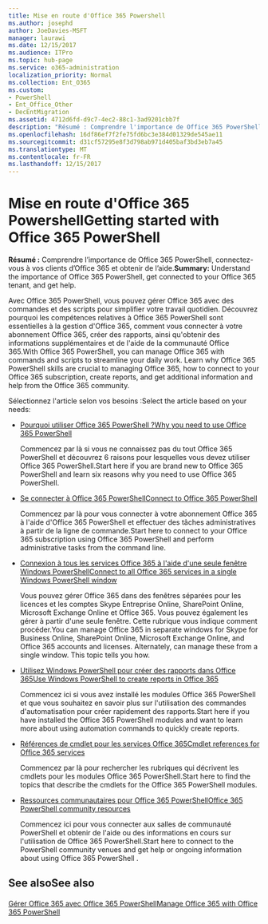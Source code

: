 ```yaml
---
title: Mise en route d'Office 365 Powershell
ms.author: josephd
author: JoeDavies-MSFT
manager: laurawi
ms.date: 12/15/2017
ms.audience: ITPro
ms.topic: hub-page
ms.service: o365-administration
localization_priority: Normal
ms.collection: Ent_O365
ms.custom:
- PowerShell
- Ent_Office_Other
- DecEntMigration
ms.assetid: 4712d6fd-d9c7-4ec2-88c1-3ad9201cbb7f
description: "Résumé : Comprendre l'importance de Office 365 PowerShell, vous connecter à votre client Office 365 et obtenir de l'aide."
ms.openlocfilehash: 16df86ef7f2fe75fd6bc3e384d01329de545ae11
ms.sourcegitcommit: d31cf57295e8f3d798ab971d405baf3bd3eb7a45
ms.translationtype: MT
ms.contentlocale: fr-FR
ms.lasthandoff: 12/15/2017
---
```

# <a name="getting-started-with-office-365-powershell"></a><span data-ttu-id="31d3b-103">Mise en route d'Office 365 Powershell</span><span class="sxs-lookup"><span data-stu-id="31d3b-103">Getting started with Office 365 PowerShell</span></span>

 <span data-ttu-id="31d3b-104">**Résumé :** Comprendre l’importance de Office 365 PowerShell, connectez-vous à vos clients d’Office 365 et obtenir de l’aide.</span><span class="sxs-lookup"><span data-stu-id="31d3b-104">**Summary:** Understand the importance of Office 365 PowerShell, get connected to your Office 365 tenant, and get help.</span></span>
  
<span data-ttu-id="31d3b-p101">Avec Office 365 PowerShell, vous pouvez gérer Office 365 avec des commandes et des scripts pour simplifier votre travail quotidien. Découvrez pourquoi les compétences relatives à Office 365 PowerShell sont essentielles à la gestion d'Office 365, comment vous connecter à votre abonnement Office 365, créer des rapports, ainsi qu'obtenir des informations supplémentaires et de l'aide de la communauté Office 365.</span><span class="sxs-lookup"><span data-stu-id="31d3b-p101">With Office 365 PowerShell, you can manage Office 365 with commands and scripts to streamline your daily work. Learn why Office 365 PowerShell skills are crucial to managing Office 365, how to connect to your Office 365 subscription, create reports, and get additional information and help from the Office 365 community.</span></span>
  
<span data-ttu-id="31d3b-107">Sélectionnez l'article selon vos besoins :</span><span class="sxs-lookup"><span data-stu-id="31d3b-107">Select the article based on your needs:</span></span>
  
- [<span data-ttu-id="31d3b-108">Pourquoi utiliser Office 365 PowerShell ?</span><span class="sxs-lookup"><span data-stu-id="31d3b-108">Why you need to use Office 365 PowerShell</span></span>](why-you-need-to-use-office-365-powershell.md)
    
    <span data-ttu-id="31d3b-109">Commencez par là si vous ne connaissez pas du tout Office 365 PowerShell et découvrez 6 raisons pour lesquelles vous devez utiliser Office 365 PowerShell.</span><span class="sxs-lookup"><span data-stu-id="31d3b-109">Start here if you are brand new to Office 365 PowerShell and learn six reasons why you need to use Office 365 PowerShell.</span></span> 
    
- [<span data-ttu-id="31d3b-110">Se connecter à Office 365 PowerShell</span><span class="sxs-lookup"><span data-stu-id="31d3b-110">Connect to Office 365 PowerShell</span></span>](connect-to-office-365-powershell.md)
    
    <span data-ttu-id="31d3b-111">Commencez par là pour vous connecter à votre abonnement Office 365 à l'aide d'Office 365 PowerShell et effectuer des tâches administratives à partir de la ligne de commande.</span><span class="sxs-lookup"><span data-stu-id="31d3b-111">Start here to connect to your Office 365 subscription using Office 365 PowerShell and perform administrative tasks from the command line.</span></span>
    
- [<span data-ttu-id="31d3b-112">Connexion à tous les services Office 365 à l'aide d'une seule fenêtre Windows PowerShell</span><span class="sxs-lookup"><span data-stu-id="31d3b-112">Connect to all Office 365 services in a single Windows PowerShell window</span></span>](connect-to-all-office-365-services-in-a-single-windows-powershell-window.md)
    
    <span data-ttu-id="31d3b-p102">Vous pouvez gérer Office 365 dans des fenêtres séparées pour les licences et les comptes Skype Entreprise Online, SharePoint Online, Microsoft Exchange Online et Office 365. Vous pouvez également les gérer à partir d'une seule fenêtre. Cette rubrique vous indique comment procéder.</span><span class="sxs-lookup"><span data-stu-id="31d3b-p102">You can manage Office 365 in separate windows for Skype for Business Online, SharePoint Online, Microsoft Exchange Online, and Office 365 accounts and licenses. Alternately, can manage these from a single window. This topic tells you how.</span></span>
    
- [<span data-ttu-id="31d3b-116">Utilisez Windows PowerShell pour créer des rapports dans Office 365</span><span class="sxs-lookup"><span data-stu-id="31d3b-116">Use Windows PowerShell to create reports in Office 365</span></span>](use-windows-powershell-to-create-reports-in-office-365.md)
    
    <span data-ttu-id="31d3b-117">Commencez ici si vous avez installé les modules Office 365 PowerShell et que vous souhaitez en savoir plus sur l'utilisation des commandes d'automatisation pour créer rapidement des rapports.</span><span class="sxs-lookup"><span data-stu-id="31d3b-117">Start here if you have installed the Office 365 PowerShell modules and want to learn more about using automation commands to quickly create reports.</span></span> 
    
- [<span data-ttu-id="31d3b-118">Références de cmdlet pour les services Office 365</span><span class="sxs-lookup"><span data-stu-id="31d3b-118">Cmdlet references for Office 365 services</span></span>](cmdlet-references-for-office-365-services.md)
    
    <span data-ttu-id="31d3b-119">Commencez par là pour rechercher les rubriques qui décrivent les cmdlets pour les modules Office 365 PowerShell.</span><span class="sxs-lookup"><span data-stu-id="31d3b-119">Start here to find the topics that describe the cmdlets for the Office 365 PowerShell modules.</span></span>
    
- [<span data-ttu-id="31d3b-120">Ressources communautaires pour Office 365 PowerShell</span><span class="sxs-lookup"><span data-stu-id="31d3b-120">Office 365 PowerShell community resources</span></span>](office-365-powershell-community-resources.md)
    
    <span data-ttu-id="31d3b-121">Commencez ici pour vous connecter aux salles de communauté PowerShell et obtenir de l'aide ou des informations en cours sur l'utilisation de Office 365 PowerShell.</span><span class="sxs-lookup"><span data-stu-id="31d3b-121">Start here to connect to the PowerShell community venues and get help or ongoing information about using Office 365 PowerShell .</span></span>
    
## <a name="see-also"></a><span data-ttu-id="31d3b-122">See also</span><span class="sxs-lookup"><span data-stu-id="31d3b-122">See also</span></span>

#### 

[<span data-ttu-id="31d3b-123">Gérer Office 365 avec Office 365 PowerShell</span><span class="sxs-lookup"><span data-stu-id="31d3b-123">Manage Office 365 with Office 365 PowerShell</span></span>](manage-office-365-with-office-365-powershell.md)

